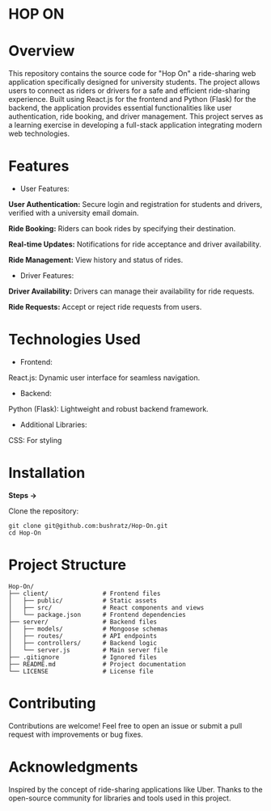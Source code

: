 # HOP ON
# Overview 
This repository contains the source code for "Hop On" a ride-sharing web application specifically designed for university students. The project allows users to connect as riders or drivers for a safe and efficient ride-sharing experience. Built using React.js for the frontend and Python (Flask) for the backend, the application provides essential functionalities like user authentication, ride booking, and driver management. This project serves as a learning exercise in developing a full-stack application integrating modern web technologies.

# Features

* User Features:

**User Authentication:** Secure login and registration for students and drivers, verified with a university email domain.

**Ride Booking:** Riders can book rides by specifying their destination.

**Real-time Updates:** Notifications for ride acceptance and driver availability.

**Ride Management:** View history and status of rides.

* Driver Features:

**Driver Availability:** Drivers can manage their availability for ride requests.

**Ride Requests:** Accept or reject ride requests from users.

# Technologies Used

* Frontend:

React.js: Dynamic user interface for seamless navigation.

* Backend:

Python (Flask): Lightweight and robust backend framework.

* Additional Libraries:

CSS: For styling


# Installation

**Steps ->**

Clone the repository:
```
git clone git@github.com:bushratz/Hop-On.git
cd Hop-On
```

# Project Structure

```
Hop-On/
├── client/               # Frontend files
│   ├── public/           # Static assets
│   ├── src/              # React components and views
│   └── package.json      # Frontend dependencies
├── server/               # Backend files
│   ├── models/           # Mongoose schemas
│   ├── routes/           # API endpoints
│   ├── controllers/      # Backend logic
│   └── server.js         # Main server file
├── .gitignore            # Ignored files
├── README.md             # Project documentation
└── LICENSE               # License file
```


# Contributing

Contributions are welcome! Feel free to open an issue or submit a pull request with improvements or bug fixes.

# Acknowledgments

Inspired by the concept of ride-sharing applications like Uber. Thanks to the open-source community for libraries and tools used in this project.

